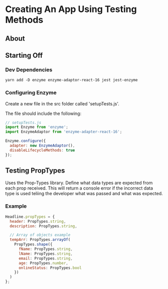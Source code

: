 # Creating An App Using Testing Methods

## About

## Starting Off

### Dev Dependencies

```console
yarn add -D enzyme enzyme-adaptor-react-16 jest jest-enzyme
```

### Configuring Enzyme

Create a new file in the src folder called 'setupTests.js'.

The file should include the following:

```js
// setupTests.js
import Enzyme from 'enzyme';
import EnzymeAdaptor from 'enzyme-adapter-react-16';

Enzyme.configure({
  adapter: new EnzymeAdaptor(),
  disableLifecycleMethods: true
});
```

## Testing PropTypes

Uses the Prop-Types library.
Define what data types are expected from each prop received.
This will return a console error if the incorrect data type is used teliing the developer what was passed and what was expected.

### Example

```js
Headline.propTypes = {
  header: PropTypes.string,
  description: PropTypes.string,

  // Array of objects example
  tempArr: PropTypes.arrayOf(
    PropTypes.shape({
      fName: PropTypes.string,
      lName: PropTypes.string,
      email: PropTypes.string,
      age: PropTypes.number,
      onlineStatus: PropTypes.bool
    })
  )
};
```
